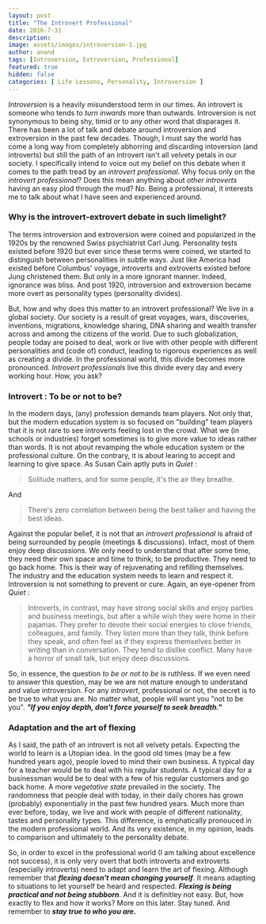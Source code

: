 ```yaml
---
layout: post
title: "The Introvert Professional"
date: 2016-7-31
description:
image: assets/images/introversion-1.jpg
author: anand
tags: [Introversion, Extroversion, Professional]
featured: true
hidden: false
categories: [ Life Lessons, Personality, Introversion ]
---
```

*Introversion* is a heavily misunderstood term in our times. An introvert is someone who tends to *turn inwards* more than outwards. Introversion is not synonymous to being shy, timid or to any other word that disparages it. There has been a lot of talk and debate around introversion and extroversion in the past few decades. Though, I must say the world has come a long way from completely abhorring and discarding intoversion (and introverts) but still the path of an introvert isn't all velvety petals in our society. I specifically intend to voice out my belief on this debate when it comes to the path tread by an *introvert professional*. Why focus only on the *introvert professional*? Does this mean anything about *other introverts* having an easy plod through the mud? No. Being a professional, it interests me to talk about what I have seen and experienced around.

### Why is the introvert-extrovert debate in such limelight?

The terms introversion and extroversion were coined and popularized in the 1920s by the renowned Swiss psychiatrist Carl Jung. Personality tests existed before 1920 but ever since these terms were coined, we started to distinguish between personalities in subtle ways. Just like America had existed before Columbus' voyage, introverts and extroverts existed before Jung christened them. But only in a more ignorant manner. Indeed, ignorance was bliss. And post 1920, introversion and extroversion became more overt as personality types (personality divides).

But, how and why does this matter to an introvert professional? We live in a global society. Our society is a result of great voyages, wars, discoveries, inventions, migrations, knowledge sharing, DNA sharing and wealth transfer across and among the citizens of the world. Due to such globalization, people today are poised to deal, work or live with other people with different personalities and (code of) conduct, leading to rigorous experiences as well as creating a divide. In the professional world, this divide becomes more pronounced. *Introvert professionals* live this divide every day and every working hour. How, you ask?

### Introvert : To be or not to be?

In the modern days, (any) profession demands team players. Not only that, but the modern education system is so focused on "building" team players that it is not rare to see introverts feeling lost in the crowd. What we (in schools or industries) forget sometimes is to give more value to ideas rather than words. It is not about revamping the whole education system or the professional culture. On the contrary, it is about learing to accept and learning to give space. As Susan Cain aptly puts in *Quiet* :

> Solitude matters, and for some people, it's the air they breathe.

And

> There's zero correlation between being the best talker and having the best ideas.

Against the popular belief, it is not that an *introvert professional* is afraid of being surrounded by people (meetings & discussions). Infact, most of them enjoy deep discussions. We only need to understand that after some time, they need their own space and time to think; to be productive. They need to go back home. This is their way of rejuvenating and refilling themselves. The industry and the education system needs to learn and respect it. Introversion is not something to prevent or cure. Again, an eye-opener from *Quiet* :

> Introverts, in contrast, may have strong social skills and enjoy parties and business meetings, but after a while wish they were home in their pajamas. They prefer to devote their social energies to close friends, colleagues, and family. They listen more than they talk, think before they speak, and often feel as if they express themselves better in writing than in conversation. They tend to dislike conflict. Many have a horror of small talk, but enjoy deep discussions.

So, in essence, the question *to be or not to be* is ruthless. If we even need to answer this question, may be we are not mature enough to understand and value introversion. For any *introvert*, professional or not, the secret is to be true to what you are. No matter what, people will want you "not to be you". ***"If you enjoy depth, don't force yourself to seek breadth."***

### Adaptation and the art of flexing

As I said, the path of an introvert is not all velvety petals. Expecting the world to learn is a Utopian idea. In the good old times (may be a few hundred years ago), people loved to mind their own business. A typical day for a teacher would be to deal with his regular students. A typical day for a businessman would be to deal with a few of his regular customers and go back home. A more *vegetative state* prevailed in the society. The randomness that people deal with today, in their daily chores has grown (probably) exponentially in the past few hundred years. Much more than ever before, today, we live and work with people of different nationality, tastes and personality types. This difference, is emphatically pronouced in the modern professional world. And its very existence, in my opinion, leads to comparison and ultimately to the personality debate.

So, in order to excel in the professional world (I am talking about excellence not success), it is only very overt that both introverts and extroverts (especially introverts) need to adapt and learn the art of flexing. Although remember that ***flexing doesn't mean changing yourself***. It means adapting to situations to let yourself be heard and respected. ***Flexing is being practical and not being stubborn***. And it is definitley not easy. But, how exactly to flex and how it works? More on this later. Stay tuned. And remember to ***stay true to who you are.***
